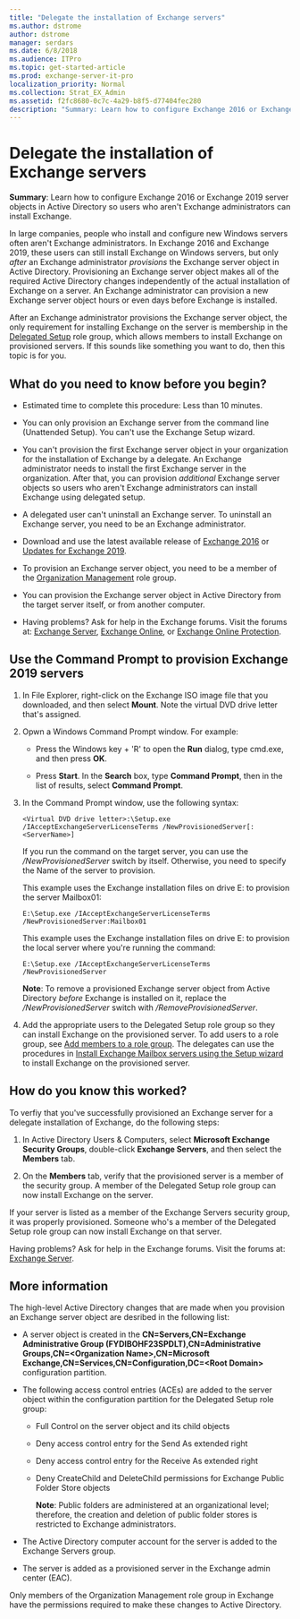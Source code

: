 ```yaml
---
title: "Delegate the installation of Exchange servers"
ms.author: dstrome
author: dstrome
manager: serdars
ms.date: 6/8/2018
ms.audience: ITPro
ms.topic: get-started-article
ms.prod: exchange-server-it-pro
localization_priority: Normal
ms.collection: Strat_EX_Admin
ms.assetid: f2fc8680-0c7c-4a29-b8f5-d77404fec280
description: "Summary: Learn how to configure Exchange 2016 or Exchange 2019 server objects in Active Directory so users who aren't Exchange administrators can install Exchange."
---
```


# Delegate the installation of Exchange servers

 **Summary**: Learn how to configure Exchange 2016 or Exchange 2019 server objects in Active Directory so users who aren't Exchange administrators can install Exchange.
  
In large companies, people who install and configure new Windows servers often aren't Exchange administrators. In Exchange 2016 and Exchange 2019, these users can still install Exchange on Windows servers, but only _after_ an Exchange administrator *provisions* the Exchange server object in Active Directory. Provisioning an Exchange server object makes all of the required Active Directory changes independently of the actual installation of Exchange on a server. An Exchange administrator can provision a new Exchange server object hours or even days before Exchange is installed.

After an Exchange administrator provisions the Exchange server object, the only requirement for installing Exchange on the server is membership in the [Delegated Setup](https://technet.microsoft.com/library/dd876881(v=exchg.150).aspx) role group, which allows members to install Exchange on provisioned servers. If this sounds like something you want to do, then this topic is for you.
    
## What do you need to know before you begin?

- Estimated time to complete this procedure: Less than 10 minutes.

- You can only provision an Exchange server from the command line (Unattended Setup). You can't use the Exchange Setup wizard.

- You can't provision the first Exchange server object in your organization for the installation of Exchange by a delegate. An Exchange administrator needs to install the first Exchange server in the organization. After that, you can provision _additional_ Exchange server objects so users who aren't Exchange administrators can install Exchange using delegated setup.

- A delegated user can't uninstall an Exchange server. To uninstall an Exchange server, you need to be an Exchange administrator.

- Download and use the latest available release of [Exchange 2016](../../new-features/updates.md) or [Updates for Exchange 2019](../../new-features-2019/updates.md).

- To provision an Exchange server object, you need to be a member of the [Organization Management](https://technet.microsoft.com/library/dd335087(v=exchg.150).aspx) role group.

- You can provision the Exchange server object in Active Directory from the target server itself, or from another computer.

- Having problems? Ask for help in the Exchange forums. Visit the forums at: [Exchange Server](https://go.microsoft.com/fwlink/p/?linkId=60612), [Exchange Online](https://go.microsoft.com/fwlink/p/?linkId=267542), or [Exchange Online Protection](https://go.microsoft.com/fwlink/p/?linkId=285351).

## Use the Command Prompt to provision Exchange 2019 servers

1. In File Explorer, right-click on the Exchange ISO image file that you downloaded, and then select **Mount**. Note the virtual DVD drive letter that's assigned.
  
2. Opwn a Windows Command Prompt window. For example:

    - Press the Windows key + 'R' to open the **Run** dialog, type cmd.exe, and then press **OK**.

    - Press **Start**. In the **Search** box, type **Command Prompt**, then in the list of results, select **Command Prompt**.

3. In the Command Prompt window, use the following syntax:

    ```
    <Virtual DVD drive letter>:\Setup.exe /IAcceptExchangeServerLicenseTerms /NewProvisionedServer[:<ServerName>]
    ```

    If you run the command on the target server, you can use the _/NewProvisionedServer_ switch by itself. Otherwise, you need to specify the Name of the server to provision.

    This example uses the Exchange installation files on drive E: to provision the server Mailbox01:

    ```
    E:\Setup.exe /IAcceptExchangeServerLicenseTerms /NewProvisionedServer:Mailbox01
    ```

    This example uses the Exchange installation files on drive E: to provision the local server where you're running the command: 

    ```
    E:\Setup.exe /IAcceptExchangeServerLicenseTerms /NewProvisionedServer
    ```

    **Note**: To remove a provisioned Exchange server object from Active Directory _before_ Exchange is installed on it, replace the _/NewProvisionedServer_ switch with _/RemoveProvisionedServer_.

4. Add the appropriate users to the Delegated Setup role group so they can install Exchange on the provisioned server. To add users to a role group, see [Add members to a role group](../../permissions/role-group-members.md#add). The delegates can use the procedures in [Install Exchange Mailbox servers using the Setup wizard](install-mailbox-role.md) to install Exchange on the provisioned server.
  
## How do you know this worked?

To verfiy that you've successfully provisioned an Exchange server for a delegate installation of Exchange, do the following steps:
    
1. In Active Directory Users & Computers, select **Microsoft Exchange Security Groups**, double-click **Exchange Servers**, and then select the **Members** tab.
    
2. On the **Members** tab, verify that the provisioned server is a member of the security group. A member of the Delegated Setup role group can now install Exchange on the server.

If your server is listed as a member of the Exchange Servers security group, it was properly provisioned. Someone who's a member of the Delegated Setup role group can now install Exchange on that server.

Having problems? Ask for help in the Exchange forums. Visit the forums at: [Exchange Server](https://go.microsoft.com/fwlink/p/?linkId=60612).

## More information

The high-level Active Directory changes that are made when you provision an Exchange server object are desribed in the following list: 
  
- A server object is created in the **CN=Servers,CN=Exchange Administrative Group (FYDIBOHF23SPDLT),CN=Administrative Groups,CN=\<Organization Name\>,CN=Microsoft Exchange,CN=Services,CN=Configuration,DC=\<Root Domain\>** configuration partition.
    
- The following access control entries (ACEs) are added to the server object within the configuration partition for the Delegated Setup role group:
    
  - Full Control on the server object and its child objects
    
  - Deny access control entry for the Send As extended right
    
  - Deny access control entry for the Receive As extended right
    
  - Deny CreateChild and DeleteChild permissions for Exchange Public Folder Store objects
    
     **Note**: Public folders are administered at an organizational level; therefore, the creation and deletion of public folder stores is restricted to Exchange administrators.
  
- The Active Directory computer account for the server is added to the Exchange Servers group.
    
- The server is added as a provisioned server in the Exchange admin center (EAC).

Only members of the Organization Management role group in Exchange have the permissions required to make these changes to Active Directory.
